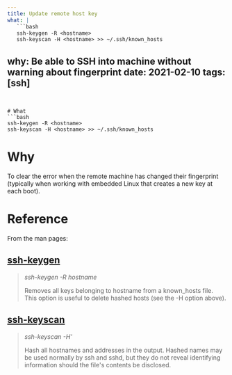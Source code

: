 ```yaml
---
title: Update remote host key
what: |
   ```bash
   ssh-keygen -R <hostname>
   ssh-keyscan -H <hostname> >> ~/.ssh/known_hosts
   ```
why: Be able to SSH into machine without warning about fingerprint
date: 2021-02-10
tags: [ssh]
---
```


# What
```bash
ssh-keygen -R <hostname>
ssh-keyscan -H <hostname> >> ~/.ssh/known_hosts
```

# Why
To clear the error when the remote machine has changed their fingerprint (typically when working with embedded Linux that creates a new key at each boot).

# Reference
From the man pages:

## [ssh-keygen](https://linux.die.net/man/1/ssh-keygen)

> *ssh-keygen -R hostname*
> 
> Removes all keys belonging to hostname from a known\_hosts file. This option is useful to delete hashed hosts (see the -H option above).

## [ssh-keyscan](https://linux.die.net/man/1/ssh-keyscan)

> *ssh-keyscan -H'*
>
> Hash all hostnames and addresses in the output. Hashed names may be used normally by ssh and sshd, but they do not reveal identifying information should the file's contents be disclosed. 


